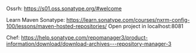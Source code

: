 Ossrh: https://s01.oss.sonatype.org/#welcome

Learn Maven Sonatype: https://learn.sonatype.com/courses/nxrm-config-100/lessons/maven-hosted-repositories/
Open project in localhost:8081

Chef:
https://help.sonatype.com/repomanager3/product-information/download/download-archives---repository-manager-3
